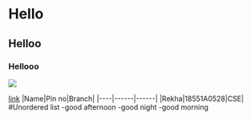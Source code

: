 # Hello
## Helloo
### Hellooo

![](https://3.bp.blogspot.com/-IgbP2cYlcrw/XF7bxdYbryI/AAAAAAAAAvc/LciOIEpZe2gnngBIc9FTED9Zc_wf8OcGwCLcBGAs/s1600/whatsapp%2Bdp%2Bfor%2Bgirls%2B11.jpeg)


[link](https://www.google.com/url?sa=i&url=https%3A%2F%2Fwww.wishes.host%2F2020%2F12%2Fwhatsapp-dp-best-images-for-whatsapp-dp.html&psig=AOvVaw0JxN4YdaZkBMf0bH__ILTu&ust=1612333717874000&source=images&cd=vfe&ved=0CA0QjhxqFwoTCOjj0avJyu4CFQAAAAAdAAAAABAQ)
|Name|Pin no|Branch|
|----|------|------|
|Rekha|18551A0528|CSE|
#Unordered list
-good afternoon
-good night
-good morning
